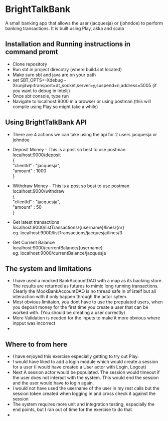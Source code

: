 # BrightTalkBank

A small banking app that allows the user (jacquesja) or (johndoe) to perform banking transactions. 
It is built using Play, akka and scala

## Installation and Running instructions in command promt

* Clone repository
* Run sbt in project direcotry (where build.sbt located)
* Make sure sbt and java are on your path
* set SBT_OPTS=-Xdebug -Xrunjdwp:transport=dt_socket,server=y,suspend=n,address=5005 (if you want to debug in Intelij) 
* Once sbt console, type run
* Navigate to localhost:9000 in a browser or using postman (this will compile using Play so might take a while)

## Using BrightTalkBank API

* There are 4 actions we can take using the api for 2 users jacquesja or johndoe
* Deposit Money - This is a post so best to use postman <br />
  localhost:9000/deposit  <br />
  { <br />
	  "clientId" : "jacquesja", <br />
	  "amount" : 1000	 <br />
  } <br />

* Withdraw Money - This is a post so best to use postman <br />
  localhost:9000/withdraw  <br />
  { <br />
	  "clientId" : "jacquesja", <br />
	  "amount" : 50 <br />
  } <br />
* Get latest transactions <br />
    localhost:9000/listTransactions/{username}/lines/{nr} <br />
    eg. localhost:9000/listTransactions/jacquesja/lines/3  <br />
* Get Current Balance <br />
    localhost:9000/currentBalance/{username} <br />
    eg. localhost:9000/currentBalance/jacquesja

## The system and limitations

* I have used a mocked BankAccountDAO with a map as its backing store. The results are returned as futures to mimic long running transactions. Clearly the MockBankAccountDAO is no thread safe in of istelf but all interaction with it only happen through the actor sytem.
* Most obvious limitaion, you dont have to use the prepulated users, when you deposit money for the first time you create a user that can be worked with. (You should be creating a user correctly) 
* More Validation is needed for the inputs to make it more obvious where inpput was incorrect
* 

## Where to from here

* I have enjoyed this exercise especially getting to try out Play.
* I would have liked to add a login module which would create a session for a user (I would have created a User actor with Login, Logout)
* Next A session actor would be populated. The session would timeout if the user does not interact with the system. This would end the session and the user would have to login again.
* I would not have used the username of the user in my rest calls but the session token created when logging in and cross check it against the session
* The system requires more unit and integration testing, espacially the end points, but I ran out of time for the exercise to do that
* 
